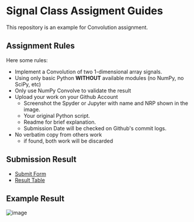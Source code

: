 # Signal Class Assigment Guides

This repository is an example for Convolution assignment.

## Assignment Rules

Here some rules:
- Implement a Convolution of two 1-dimensional array signals.
- Using only basic Python **WITHOUT** available modules (no NumPy, no SciPy, etc)
- Only use NumPy Convolve to validate the result
- Upload your work on your Github Account
	+ Screenshot the Spyder or Jupyter with name and NRP shown in the image.
	+ Your original Python script.
	+ Readme for brief explanation.
	+ Submission Date will be checked on Github's commit logs.
- No verbatim copy from others work
	+ if found, both work will be discarded
	
## Submission Result
- [Submit Form]()
- [Result Table](https://github.com/mekatronik-achmadi/tugas-sinyal/blob/main/Tugas_Python_2/results.md)


## Example Result

![image](images/tugas_konvolusi.png)
